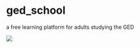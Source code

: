 # ged_school

a free learning platform for adults studying the GED

<img src="https://lh3.googleusercontent.com/Bqj3FH2I2McMIOA3s5iL-etv1vosPROkUztrnT3VvKNumnq5lppsRR-K0CyfytequMASbYcEj11-oawMND95Ik53frNEeb8-oFoxT3Pe9w9M5IEwe4QIuob-wygWrqDiOeppW331=w2400" />
